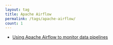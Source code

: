 ```yaml
---
layout: tag
title: Apache Airflow
permalink: /tags/apache-airflow/
count: 1
---
```


- [Using Apache Airflow to monitor data pipelines](https://biomadeira.github.io/2022-11-08-apache-airflow-ui)
